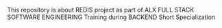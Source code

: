 This repository is about REDIS project as part of ALX FULL STACK SOFTWARE ENGINEERING Training during BACKEND Short Specialization
